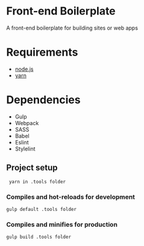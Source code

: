 # Front-end Boilerplate
A front-end boilerplate for building sites or web apps


# Requirements

 * [node.js](https://nodejs.org/)
 * [yarn](https://yarnpkg.com/lang/en/)
 
# Dependencies

* Gulp
* Webpack 
* SASS
* Babel
* Eslint
* Stylelint

## Project setup
```
 yarn in .tools folder
```

### Compiles and hot-reloads for development
```
gulp default .tools folder
```

### Compiles and minifies for production
```
gulp build .tools folder
```

